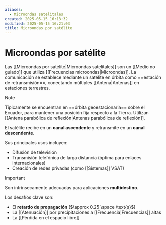 ```yaml
---
aliases:
  - Microondas satelitales
created: 2025-05-15 16:13:32
modified: 2025-05-15 16:21:03
title: Microondas por satélite
---
```


# Microondas por satélite

Las [[Microondas por satélite|Microondas satelitales]] son un [[Medio no guiado]] que utiliza [[Frecuencias microondas|Microondas]]. La comunicación se establece mediante un satélite en órbita como ==estación de retransmisión==, conectando múltiples [[Antena|Antenas]] en estaciones terrestres.

> [!note]
> Típicamente se encuentran en ==órbita geoestacionaria== sobre el Ecuador, para mantener una posición fija respecto a la Tierra. Utilizan [[Antena parabólica de reflexión|Antenas parabólicas de reflexión]].

El satélite recibe en un **canal ascendente** y retransmite en un **canal descendente**.

Sus principales usos incluyen:

- Difusión de televisión
- Transmisión telefónica de larga distancia (óptima para enlaces internacionales)
- Creación de redes privadas (como [[Sistemas]] VSAT)

> [!important]
> Son intrínsecamente adecuadas para aplicaciones **multidestino**.

Los desafíos clave son:

- El **retardo de propagación** ($\approx 0.25 \space \text{s}$)
- La [[Atenuación]] por precipitaciones a [[Frecuencia|Frecuencias]] altas
- La [[Pérdida en el espacio libre]]
